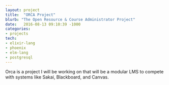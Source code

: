 ```yaml
---
layout: project
title:  "ORCA Project"
blurb: "The Open Resource & Course Administrator Project"
date:   2016-08-13 09:10:39 -1000
categories:
- projects
tech:
- elixir-lang
- phoenix
- elm-lang
- postgresql
---
```


Orca is a project I will be working on that will be a modular LMS to compete with systems like Sakai, Blackboard, and Canvas.
